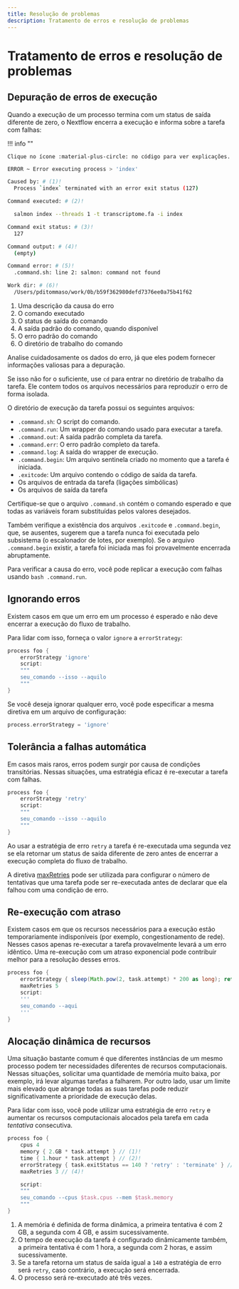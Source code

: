 ```yaml
---
title: Resolução de problemas
description: Tratamento de erros e resolução de problemas
---
```


# Tratamento de erros e resolução de problemas

## Depuração de erros de execução

Quando a execução de um processo termina com um status de saída diferente de zero,
o Nextflow encerra a execução e informa sobre a tarefa com falhas:

!!! info ""

    Clique no ícone :material-plus-circle: no código para ver explicações.

```bash
ERROR ~ Error executing process > 'index'

Caused by: # (1)!
  Process `index` terminated with an error exit status (127)

Command executed: # (2)!

  salmon index --threads 1 -t transcriptome.fa -i index

Command exit status: # (3)!
  127

Command output: # (4)!
  (empty)

Command error: # (5)!
  .command.sh: line 2: salmon: command not found

Work dir: # (6)!
  /Users/pditommaso/work/0b/b59f362980defd7376ee0a75b41f62
```

1. Uma descrição da causa do erro
2. O comando executado
3. O status de saída do comando
4. A saída padrão do comando, quando disponível
5. O erro padrão do comando
6. O diretório de trabalho do comando

Analise cuidadosamente os dados do erro, já que eles podem fornecer informações valiosas para a depuração.

Se isso não for o suficiente, use `cd` para entrar no diretório de trabalho da tarefa. Ele contem todos os arquivos necessários para reproduzir o erro de forma isolada.

O diretório de execução da tarefa possui os seguintes arquivos:

-   `.command.sh`: O script do comando.
-   `.command.run`: Um wrapper do comando usado para executar a tarefa.
-   `.command.out`: A saída padrão completa da tarefa.
-   `.command.err`: O erro padrão completo da tarefa.
-   `.command.log`: A saída do wrapper de execução.
-   `.command.begin`: Um arquivo sentinela criado no momento que a tarefa é iniciada.
-   `.exitcode`: Um arquivo contendo o código de saída da tarefa.
-   Os arquivos de entrada da tarefa (ligações simbólicas)
-   Os arquivos de saída da tarefa

Certifique-se que o arquivo `.command.sh` contém o comando esperado e que todas as variáveis
foram substituídas pelos valores desejados.

Também verifique a existência dos arquivos `.exitcode` e `.command.begin`, que, se ausentes, sugerem que a tarefa nunca foi executada pelo subsistema (o escalonador de lotes, por exemplo). Se o arquivo `.command.begin` existir, a tarefa foi iniciada mas foi provavelmente encerrada abruptamente.

Para verificar a causa do erro, você pode replicar a execução com falhas usando `bash .command.run`.

## Ignorando erros

Existem casos em que um erro em um processo é esperado e não deve encerrar a execução do fluxo de trabalho.

Para lidar com isso, forneça o valor `ignore` a `errorStrategy`:

```groovy linenums="1"
process foo {
    errorStrategy 'ignore'
    script:
    """
    seu_comando --isso --aquilo
    """
}
```

Se você deseja ignorar qualquer erro, você pode especificar a mesma diretiva em um arquivo de configuração:

```groovy
process.errorStrategy = 'ignore'
```

## Tolerância a falhas automática

Em casos mais raros, erros podem surgir por causa de condições transitórias. Nessas situações, uma estratégia eficaz é re-executar a tarefa com falhas.

```groovy linenums="1"
process foo {
    errorStrategy 'retry'
    script:
    """
    seu_comando --isso --aquilo
    """
}
```

Ao usar a estratégia de erro `retry` a tarefa é re-executada uma segunda vez se ela retornar um status de saída diferente de zero antes de encerrar a execução completa do fluxo de trabalho.

A diretiva [maxRetries](https://www.nextflow.io/docs/latest/process.html#maxretries) pode ser utilizada para configurar o número de tentativas que uma tarefa pode ser re-executada antes de declarar que ela falhou com uma condição de erro.

## Re-execução com atraso

Existem casos em que os recursos necessários para a execução estão temporariamente indisponíveis (por exemplo, congestionamento de rede). Nesses casos apenas re-executar a tarefa provavelmente levará a um erro idêntico. Uma re-execução com um atraso exponencial pode contribuir melhor para a resolução desses erros.

```groovy linenums="1"
process foo {
    errorStrategy { sleep(Math.pow(2, task.attempt) * 200 as long); return 'retry' }
    maxRetries 5
    script:
    '''
    seu_comando --aqui
    '''
}
```

## Alocação dinâmica de recursos

Uma situação bastante comum é que diferentes instâncias de um mesmo processo podem ter necessidades diferentes de recursos computacionais. Nessas situações, solicitar uma quantidade de memória muito baixa, por exemplo, irá levar algumas tarefas a falharem. Por outro lado, usar um limite mais elevado que abrange todas as suas tarefas pode reduzir significativamente a prioridade de execução delas.

Para lidar com isso, você pode utilizar uma estratégia de erro `retry` e aumentar os recursos computacionais alocados pela tarefa em cada _tentativa_ consecutiva.

```groovy linenums="1"
process foo {
    cpus 4
    memory { 2.GB * task.attempt } // (1)!
    time { 1.hour * task.attempt } // (2)!
    errorStrategy { task.exitStatus == 140 ? 'retry' : 'terminate' } // (3)!
    maxRetries 3 // (4)!

    script:
    """
    seu_comando --cpus $task.cpus --mem $task.memory
    """
}
```

1. A memória é definida de forma dinâmica, a primeira tentativa é com 2 GB, a segunda com 4 GB, e assim sucessivamente.
2. O tempo de execução da tarefa é configurado dinâmicamente também, a primeira tentativa é com 1 hora, a segunda com 2 horas, e assim sucessivamente.
3. Se a tarefa retorna um status de saída igual a `140` a estratégia de erro será `retry`, caso contrário, a execução será encerrada.
4. O processo será re-executado até três vezes.
